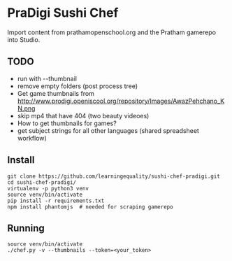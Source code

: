 PraDigi Sushi Chef
==================
Import content from prathamopenschool.org and the Pratham gamerepo into Studio.




TODO
----
  - run with --thumbnail
  - remove empty folders (post process tree)
  - Get game thumbnails from
    http://www.prodigi.openiscool.org/repository/Images/AwazPehchano_KN.png
  - skip mp4 that have 404 (two beauty videoes)
  - How to get thumbnails for games?
  - get subject strings for all other languages (shared spreadsheet workflow)



Install
-------

    git clone https://github.com/learningequality/sushi-chef-pradigi.git
    cd sushi-chef-pradigi/
    virtualenv -p python3 venv
    source venv/bin/activate
    pip install -r requirements.txt
    npm install phantomjs  # needed for scraping gamerepo



Running
-------

    source venv/bin/activate
    ./chef.py -v --thumbnails --token=<your_token>


